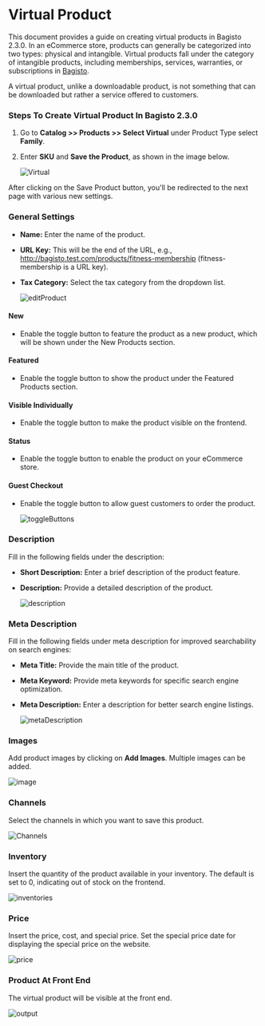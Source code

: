 # Virtual Product

This document provides a guide on creating virtual products in Bagisto 2.3.0. In an eCommerce store, products can generally be categorized into two types: physical and intangible. Virtual products fall under the category of intangible products, including memberships, services, warranties, or subscriptions in [Bagisto](https://bagisto.com/en/).

A virtual product, unlike a downloadable product, is not something that can be downloaded but rather a service offered to customers.

### Steps To Create Virtual Product In Bagisto 2.3.0

1. Go to **Catalog >> Products >> Select Virtual** under Product Type select **Family**.
2. Enter **SKU** and **Save the Product**, as shown in the image below.

    ![Virtual](../../assets/2.3.0/images/virtual-product/virtual.png)

After clicking on the Save Product button, you'll be redirected to the next page with various new settings.

### General Settings

- **Name:** Enter the name of the product.
- **URL Key:** This will be the end of the URL, 
    e.g., http://bagisto.test.com/products/fitness-membership (fitness-membership is a URL key).
- **Tax Category:** Select the tax category from the dropdown list.

    ![editProduct](../../assets/2.3.0/images/virtual-product/editProduct.png)

#### New

- Enable the toggle button to feature the product as a new product, which will be shown under the New Products section.

#### Featured

- Enable the toggle button to show the product under the Featured Products section.

#### Visible Individually

- Enable the toggle button to make the product visible on the frontend.

#### Status

- Enable the toggle button to enable the product on your eCommerce store.

#### Guest Checkout

- Enable the toggle button to allow guest customers to order the product.

    ![toggleButtons](../../assets/2.3.0/images/virtual-product/toggleButtons.png)

### Description

Fill in the following fields under the description:

- **Short Description:** Enter a brief description of the product feature.
- **Description:** Provide a detailed description of the product.

    ![description](../../assets/2.3.0/images/virtual-product/description.png)

### Meta Description

Fill in the following fields under meta description for improved searchability on search engines:

- **Meta Title:** Provide the main title of the product.
- **Meta Keyword:** Provide meta keywords for specific search engine optimization.
- **Meta Description:** Enter a description for better search engine listings.

    ![metaDescription](../../assets/2.3.0/images/virtual-product/metaDescription.png)

### Images

Add product images by clicking on **Add Images**. Multiple images can be added.

 ![image](../../assets/2.3.0/images/virtual-product/image.png)

### Channels

Select the channels in which you want to save this product.

![Channels](../../assets/2.3.0/images/simple-product/channels.png)

### Inventory

Insert the quantity of the product available in your inventory. The default is set to 0, indicating out of stock on the frontend.

![inventories](../../assets/2.3.0/images/virtual-product/inventories.png)

### Price

Insert the price, cost, and special price. Set the special price date for displaying the special price on the website.

![price](../../assets/2.3.0/images/virtual-product/price.png)

### Product At Front End

The virtual product will be visible at the front end.

![output](../../assets/2.3.0/images/virtual-product/output.png)

